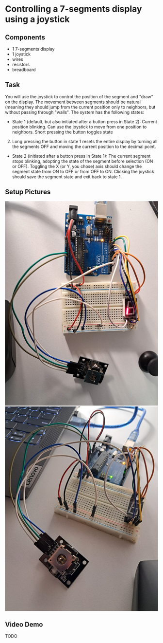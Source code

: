# Controlling a 7-segments display using a joystick #

## Components 

* 1 7-segments display
* 1 joystick
* wires
* resistors
* breadboard

## Task

You will use the joystick to control the position of the segment and "draw" on the display. The movement between segments should be natural (meaning they should jump from the current position
only to neighbors, but without passing through "walls". The system has the following states:

* State 1 (default, but also initiated after a button press in State 2): Current position blinking. Can use the joystick to move from one position to neighbors. Short pressing the button toggles state
2. Long pressing the button in state 1 resets the entire display by turning all the segments OFF and moving the current position to the decimal point.

* State 2 (initiated after a button press in State 1): The current segment stops blinking, adopting the state of the segment before selection (ON or OFF). Toggling the X (or Y, you chose) axis should
change the segment state from ON to OFF or from OFF to ON. Clicking the joystick should save the segment state and exit back to state 1.

## Setup Pictures
![alt text](https://github.com/ralucsandu/IntroductionToRobotics/blob/main/Homework3/setup-picture.jpeg?raw=true)
![alt text](https://github.com/ralucsandu/IntroductionToRobotics/blob/main/Homework3/setup-picture-2.jpeg?raw=true)

## Video Demo
TODO
